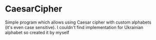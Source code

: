 # CaesarCipher
Simple program which allows using Caesar cipher with custom alphabets (it's even case sensitive). I couldn't find implementation for Ukrainian alphabet so created it by myself
